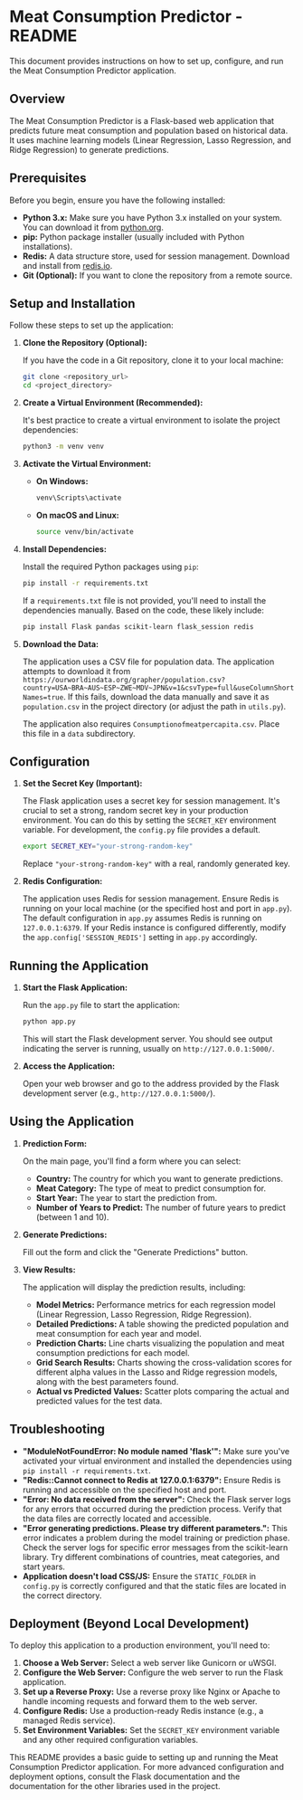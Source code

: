 # Meat Consumption Predictor - README

This document provides instructions on how to set up, configure, and run the Meat Consumption Predictor application.

## Overview

The Meat Consumption Predictor is a Flask-based web application that predicts future meat consumption and population based on historical data. It uses machine learning models (Linear Regression, Lasso Regression, and Ridge Regression) to generate predictions.

## Prerequisites

Before you begin, ensure you have the following installed:

*   **Python 3.x:**  Make sure you have Python 3.x installed on your system. You can download it from [python.org](https://www.python.org/).
*   **pip:**  Python package installer (usually included with Python installations).
*   **Redis:**  A data structure store, used for session management.  Download and install from [redis.io](https://redis.io/).
*   **Git (Optional):** If you want to clone the repository from a remote source.

## Setup and Installation

Follow these steps to set up the application:

1.  **Clone the Repository (Optional):**

    If you have the code in a Git repository, clone it to your local machine:

    ```bash
    git clone <repository_url>
    cd <project_directory>
    ```

2.  **Create a Virtual Environment (Recommended):**

    It's best practice to create a virtual environment to isolate the project dependencies:

    ```bash
    python3 -m venv venv
    ```

3.  **Activate the Virtual Environment:**

    *   **On Windows:**

        ```bash
        venv\Scripts\activate
        ```

    *   **On macOS and Linux:**

        ```bash
        source venv/bin/activate
        ```

4.  **Install Dependencies:**

    Install the required Python packages using `pip`:

    ```bash
    pip install -r requirements.txt
    ```

    If a `requirements.txt` file is not provided, you'll need to install the dependencies manually. Based on the code, these likely include:

    ```bash
    pip install Flask pandas scikit-learn flask_session redis
    ```

5.  **Download the Data:**

    The application uses a CSV file for population data.  The application attempts to download it from `https://ourworldindata.org/grapher/population.csv?country=USA~BRA~AUS~ESP~ZWE~MDV~JPN&v=1&csvType=full&useColumnShortNames=true`.  If this fails, download the data manually and save it as `population.csv` in the project directory (or adjust the path in `utils.py`).

    The application also requires `Consumptionofmeatpercapita.csv`.  Place this file in a `data` subdirectory.

## Configuration

1.  **Set the Secret Key (Important):**

    The Flask application uses a secret key for session management.  It's crucial to set a strong, random secret key in your production environment.  You can do this by setting the `SECRET_KEY` environment variable.  For development, the `config.py` file provides a default.

    ```bash
    export SECRET_KEY="your-strong-random-key"
    ```

    Replace `"your-strong-random-key"` with a real, randomly generated key.

2.  **Redis Configuration:**

    The application uses Redis for session management. Ensure Redis is running on your local machine (or the specified host and port in `app.py`). The default configuration in `app.py` assumes Redis is running on `127.0.0.1:6379`.  If your Redis instance is configured differently, modify the `app.config['SESSION_REDIS']` setting in `app.py` accordingly.

## Running the Application

1.  **Start the Flask Application:**

    Run the `app.py` file to start the application:

    ```bash
    python app.py
    ```

    This will start the Flask development server.  You should see output indicating the server is running, usually on `http://127.0.0.1:5000/`.

2.  **Access the Application:**

    Open your web browser and go to the address provided by the Flask development server (e.g., `http://127.0.0.1:5000/`).

## Using the Application

1.  **Prediction Form:**

    On the main page, you'll find a form where you can select:

    *   **Country:** The country for which you want to generate predictions.
    *   **Meat Category:** The type of meat to predict consumption for.
    *   **Start Year:** The year to start the prediction from.
    *   **Number of Years to Predict:** The number of future years to predict (between 1 and 10).

2.  **Generate Predictions:**

    Fill out the form and click the "Generate Predictions" button.

3.  **View Results:**

    The application will display the prediction results, including:

    *   **Model Metrics:** Performance metrics for each regression model (Linear Regression, Lasso Regression, Ridge Regression).
    *   **Detailed Predictions:** A table showing the predicted population and meat consumption for each year and model.
    *   **Prediction Charts:**  Line charts visualizing the population and meat consumption predictions for each model.
    *   **Grid Search Results:**  Charts showing the cross-validation scores for different alpha values in the Lasso and Ridge regression models, along with the best parameters found.
    *   **Actual vs Predicted Values:** Scatter plots comparing the actual and predicted values for the test data.

## Troubleshooting

*   **"ModuleNotFoundError: No module named 'flask'":**  Make sure you've activated your virtual environment and installed the dependencies using `pip install -r requirements.txt`.
*   **"Redis::Cannot connect to Redis at 127.0.0.1:6379":**  Ensure Redis is running and accessible on the specified host and port.
*   **"Error: No data received from the server":**  Check the Flask server logs for any errors that occurred during the prediction process.  Verify that the data files are correctly located and accessible.
*   **"Error generating predictions. Please try different parameters.":** This error indicates a problem during the model training or prediction phase. Check the server logs for specific error messages from the scikit-learn library.  Try different combinations of countries, meat categories, and start years.
*   **Application doesn't load CSS/JS:** Ensure the `STATIC_FOLDER` in `config.py` is correctly configured and that the static files are located in the correct directory.

## Deployment (Beyond Local Development)

To deploy this application to a production environment, you'll need to:

1.  **Choose a Web Server:** Select a web server like Gunicorn or uWSGI.
2.  **Configure the Web Server:** Configure the web server to run the Flask application.
3.  **Set up a Reverse Proxy:** Use a reverse proxy like Nginx or Apache to handle incoming requests and forward them to the web server.
4.  **Configure Redis:**  Use a production-ready Redis instance (e.g., a managed Redis service).
5.  **Set Environment Variables:**  Set the `SECRET_KEY` environment variable and any other required configuration variables.

This README provides a basic guide to setting up and running the Meat Consumption Predictor application.  For more advanced configuration and deployment options, consult the Flask documentation and the documentation for the other libraries used in the project.